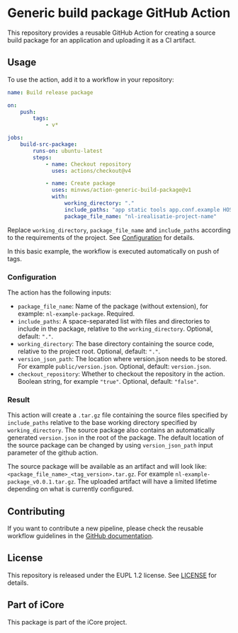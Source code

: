 # Generic build package GitHub Action

This repository provides a reusable GitHub Action for creating a source build package for an application and uploading it as a CI artifact.

## Usage

To use the action, add it to a workflow in your repository:

```yml
name: Build release package

on:
    push:
        tags:
            - v*

jobs:
    build-src-package:
        runs-on: ubuntu-latest
        steps:
            - name: Checkout repository
              uses: actions/checkout@v4

            - name: Create package
              uses: minvws/action-generic-build-package@v1
              with:
                  working_directory: "."
                  include_paths: "app static tools app.conf.example HOSTING_CHANGELOG.md"
                  package_file_name: "nl-irealisatie-project-name"
```

Replace `working_directory`, `package_file_name` and `include_paths` according to the requirements of the project. See [Configuration](#configuration) for details.

In this basic example, the workflow is executed automatically on push of tags.

### Configuration

The action has the following inputs:

- `package_file_name`: Name of the package (without extension), for example: `nl-example-package`. Required.
- `include_paths`: A space-separated list with files and directories to include in the package, relative to the `working_directory`. Optional, default: `"."`.
- `working_directory`: The base directory containing the source code, relative to the project root. Optional, default: `"."`.
- `version_json_path`: The location where version.json needs to be stored. For example `public/version.json`. Optional, default: `version.json`.
- `checkout_repository`: Whether to checkout the repository in the action. Boolean string, for example `"true"`. Optional, default: `"false"`.

### Result

This action will create a `.tar.gz` file containing the source files specified by `include_paths` relative to the base working directory specified by `working_directory`.
The source package also contains an automatically generated `version.json` in the root of the package.
The default location of the source package can be changed by using `version_json_path` input parameter of the github action.

The source package will be available as an artifact and will look like: `<package_file_name>_<tag_version>.tar.gz`. For example `nl-example-package_v0.0.1.tar.gz`.
The uploaded artifact will have a limited lifetime depending on what is currently configured.

## Contributing

If you want to contribute a new pipeline, please check the reusable workflow guidelines in the
[GitHub documentation](https://docs.github.com/en/actions/using-workflows/reusing-workflows#creating-a-reusable-workflow).

## License

This repository is released under the EUPL 1.2 license. See [LICENSE](./LICENSE) for details.

## Part of iCore

This package is part of the iCore project.
